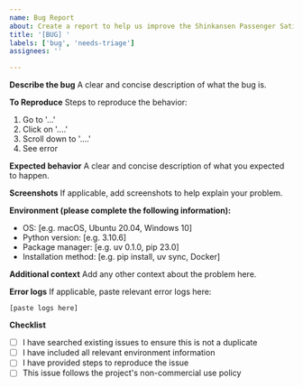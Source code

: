 ```yaml
---
name: Bug Report
about: Create a report to help us improve the Shinkansen Passenger Satisfaction Predictor
title: '[BUG] '
labels: ['bug', 'needs-triage']
assignees: ''

---
```


**Describe the bug**
A clear and concise description of what the bug is.

**To Reproduce**
Steps to reproduce the behavior:
1. Go to '...'
2. Click on '....'
3. Scroll down to '....'
4. See error

**Expected behavior**
A clear and concise description of what you expected to happen.

**Screenshots**
If applicable, add screenshots to help explain your problem.

**Environment (please complete the following information):**
- OS: [e.g. macOS, Ubuntu 20.04, Windows 10]
- Python version: [e.g. 3.10.6]
- Package manager: [e.g. uv 0.1.0, pip 23.0]
- Installation method: [e.g. pip install, uv sync, Docker]

**Additional context**
Add any other context about the problem here.

**Error logs**
If applicable, paste relevant error logs here:
```
[paste logs here]
```

**Checklist**
- [ ] I have searched existing issues to ensure this is not a duplicate
- [ ] I have included all relevant environment information
- [ ] I have provided steps to reproduce the issue
- [ ] This issue follows the project's non-commercial use policy
